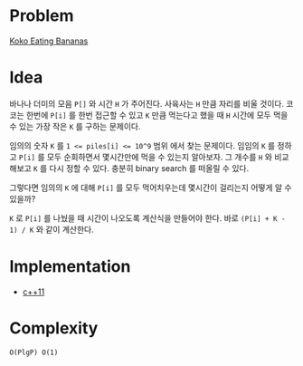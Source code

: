 # Problem

[Koko Eating Bananas](https://leetcode.com/problems/koko-eating-bananas/)

# Idea

바나나 더미의 모음 `P[]` 와 시간 `H` 가 주어진다. 사육사는 `H` 만큼
자리를 비울 것이다. 코코는 한번에 `P[i]` 를 한번 접근할 수 있고 `K`
만큼 먹는다고 했을 때 `H` 시간에 모두 먹을 수 있는 가장 작은 `K` 를
구하는 문제이다.

임의의 숫자 `K` 를 `1 <= piles[i] <= 10^9` 범위 에서 찾는
문제이다. 임임의 `K` 를 정하고 `P[i]` 를 모두 순회하면서 몇시간만에
먹을 수 있는지 알아보자. 그 개수를 `H` 와 비교해보고 `K` 를 다시 정할
수 있다.  충분히 binary search 를 떠올릴 수 있다.

그렇다면 임의의 `K` 에 대해 `P[i]` 를 모두 먹어치우는데 몇시간이 걸리는지
어떻게 알 수 있을까? 

`K` 로 `P[i]` 를 나눴을 때 시간이 나오도록 계산식을 만들어야 한다.
바로 `(P[i] + K - 1) / K` 와 같이 계산한다.


# Implementation

* [c++11](a.cpp)

# Complexity

```
O(PlgP) O(1)
```
